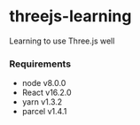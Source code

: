 # threejs-learning
Learning to use Three.js well

### Requirements

* node v8.0.0
* React v16.2.0
* yarn v1.3.2
* parcel v1.4.1


